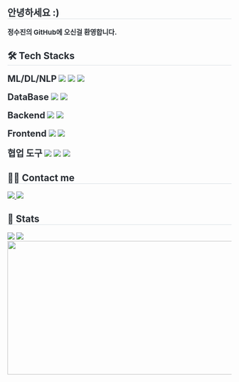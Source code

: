 <div style="text-align: left;"> 
    <h2 style="border-bottom: 1px solid #d8dee4; color: #282d33;"> 안녕하세요 :) </h2>  
    <div style="font-weight: 700; font-size: 15px; text-align: left; color: #282d33;"> 정수진의 GitHub에 오신걸 환영합니다. </div> 
    </div>
    <div style="text-align: left;">
    <h2 style="border-bottom: 1px solid #d8dee4; color: #282d33;"> 🛠️ Tech Stacks </h2> 
    <div style="font-weight: 700; font-size: 20px; text-align: left; color: #282d33;"> ML/DL/NLP
      <img src="https://img.shields.io/badge/Python-3776AB?style=flat-square&logo=Python&logoColor=white">
      <img src="https://img.shields.io/badge/PyTorch-EE4C2C?style=flat-square&logo=PyTorch&logoColor=white">
      <img src="https://img.shields.io/badge/Selenium-43B02A?style=flat-square&logo=Selenium&logoColor=white">
    </div><br>
    <div style="font-weight: 700; font-size: 20px; text-align: left; color: #282d33;"> DataBase
      <img src="https://img.shields.io/badge/MongoDB-47A248?style=flat-square&logo=MongoDB&logoColor=white">
      <img src="https://img.shields.io/badge/MySQL-4479A1?style=flat-square&logo=MySQL&logoColor=white">
    </div><br>
    <div style="font-weight: 700; font-size: 20px; text-align: left; color: #282d33;"> Backend
      <img src="https://img.shields.io/badge/Flask-000000?style=flat-square&logo=Flask&logoColor=white">
      <img src="https://img.shields.io/badge/Node.js-339933?style=flat-square&logo=Node.js&logoColor=white">
    </div><br>
    <div style="font-weight: 700; font-size: 20px; text-align: left; color: #282d33;"> Frontend
      <img src="https://img.shields.io/badge/Vue.js-4FC08D?style=flat-square&logo=Vue.js&logoColor=white">
      <img src="https://img.shields.io/badge/React-61DAFB?style=flat-square&logo=React&logoColor=white">
    </div><br>
    <div style="font-weight: 700; font-size: 20px; text-align: left; color: #282d33;"> 협업 도구
      <img src="https://img.shields.io/badge/Notion-000000?style=flat-square&logo=Notion&logoColor=white">
      <img src="https://img.shields.io/badge/Slack-4A154B?style=flat-square&logo=Slack&logoColor=white">
      <img src="https://img.shields.io/badge/Github-181717?style=flat-square&logo=Github&logoColor=white">
    </div>
    </div>
    <div style="text-align: left;">
    <h2 style="border-bottom: 1px solid #d8dee4; color: #282d33;"> 🧑‍💻 Contact me </h2>
    <div style="text-align: left;"> <a href=https://www.instagram.com/ds_sujin02/> <img src="https://img.shields.io/badge/Instagram-E4405F?style=flat-square&logo=Instagram&logoColor=white&link=https://www.instagram.com/ds_sujin02/"> </a>
         <a href=mailto:marcusss@naver.com> <img src="https://img.shields.io/badge/Gmail-EA4335?style=flat-square&logo=Gmail&logoColor=white&link=mailto:marcusss@naver.com"> </a>
          </div>
    </div>
    <div style="text-align: left;"> 
    <h2 style="border-bottom: 1px solid #d8dee4; color: #282d33;"> 🏅 Stats </h2> <div style="text-align: left;"> <img src="https://github-readme-stats.vercel.app/api?username=ds-sujin&bg_color=180,00000000,00000000&title_color=000000&text_color=000000"
         /> <img src="https://github-readme-stats.vercel.app/api/top-langs/?username=ds-sujin&layout=compact&bg_color=180,00000000,00000000&title_color=000000&text_color=000000"
           /> </div> 
    </div>
    <a href="https://www.gitanimals.org/en_US?utm_medium=image&utm_source=ds-sujin&utm_content=farm">
        <img
          src="https://render.gitanimals.org/farms/ds-sujin"
          width="600"
          height="300"
        />
    </a>
    

